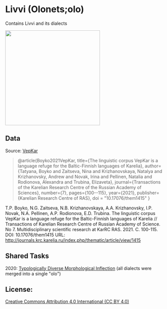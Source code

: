 # Livvi  (Olonets;olo) 

Contains Livvi and its dialects

<img src="https://upload.wikimedia.org/wikipedia/commons/e/e1/Karelian_dialects_Vepkar_English_2019.png" width="300">


## Data
Source: [VepKar](http://dictorpus.krc.karelia.ru/en)

> @article{Boyko2021VepKar,
>   title={The linguistic corpus VepKar is a language refuge for the Baltic-Finnish languages of Karelia},
>   author={Tatyana, Boyko and Zaitseva, Nina and Krizhanovskaya, Natalya and Krizhanovsky, Andrew and Novak, Irina and Pellinen, Natalia and Rodionova, Alexandra and Trubina, Elizaveta},
>   journal={Transactions of the Karelian Research Centre of the Russian Academy of Sciences},
>   number={7},
>   pages={100--115},
>   year={2021},
>   publisher={Karelian Research Centre of RAS},
>   doi = "10.17076/them1415"
>}

T.P. Boyko, N.G. Zaitseva, N.B. Krizhanovskaya, A.A. Krizhanovsky, I.P. Novak, N.A. Pellinen, A.P. Rodionova, E.D. Trubina. 
The linguistic corpus VepKar is a language refuge for the Baltic-Finnish languages of Karelia //
Transactions of Karelian Research Centre of Russian Academy of Science. No 7. Multidisciplinary scientific research at KarRC RAS. 2021. C. 100-115. 
DOI: 10.17076/them1415 URL: http://journals.krc.karelia.ru/index.php/thematic/article/view/1415


## Shared Tasks

2020: [Typologically Diverse Morphological Inflection](https://www.aclweb.org/anthology/2020.sigmorphon-1.1/)
(all dialects were merged into a single "olo")

## License: 
[Creative Commons Attribution 4.0 International (CC BY 4.0)](https://creativecommons.org/licenses/by/4.0/)


